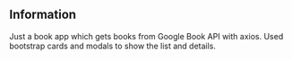 ## Information

Just a book app which gets books from Google Book API with axios. Used bootstrap cards and modals to show the list and details.
